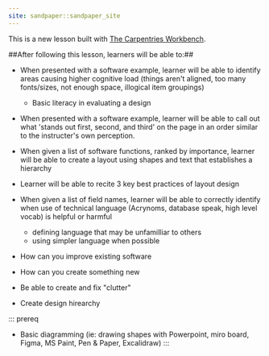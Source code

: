 ```yaml
---
site: sandpaper::sandpaper_site
---
```


This is a new lesson built with [The Carpentries Workbench][workbench]. 


##After following this lesson, learners will be able to:##
 
* When presented with a software example, learner will be able to identify areas causing higher cognitive load (things aren't aligned, too many fonts/sizes, not enough space, illogical item groupings)
    * Basic literacy in evaluating a design

* When presented with a software example, learner will be able to call out what 'stands out first, second, and third' on the page in an order similar to the instructer's own perception. 

* When given a list of software functions, ranked by importance, learner will be able to create a layout using shapes and text that establishes a hierarchy 

* Learner will be able to recite 3 key best practices of layout design 

* When given a list of field names, learner will be able to correctly identify when use of technical language (Acrynoms, database speak, high level vocab) is helpful or harmful 
    * defining language that may be unfamilliar to others
    * using simpler language when possible

* How can you improve existing software
* How can you create something new


* Be able to create and fix "clutter"
* Create design hirearchy


::: prereq
- Basic diagramming (ie: drawing shapes with Powerpoint, miro board, Figma, MS Paint, Pen & Paper, Excalidraw)
:::


[workbench]: https://carpentries.github.io/sandpaper-docs

